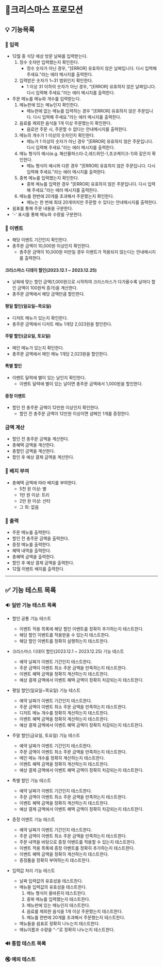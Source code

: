 # 🎄크리스마스 프로모션

## 💡 기능목록

### 📝 입력
- 12월 중 식당 예상 방문 날짜를 입력받는다.
  1. 정수 숫자만 입력했는지 확인한다.
      - 정수 숫자가 아닌 경우, "[ERROR] 유효하지 않은 날짜입니다. 다시 입력해 주세요."라는 에러 메시지를 출력한다.
  2. 입력받은 숫자가 1~31 범위인지 확인한다.
     - 1 이상 31 이하의 숫자가 아닌 경우, "[ERROR] 유효하지 않은 날짜입니다. 다시 입력해 주세요."라는 에러 메시지를 출력한다.
- 주문 메뉴를 메뉴와 개수를 입력받는다.
  1. 메뉴판에 있는 메뉴인지 확인한다.
     - 메뉴판에 없는 메뉴를 입력하는 경우 "[ERROR] 유효하지 않은 주문입니다. 다시 입력해 주세요."라는 에러 메시지를 출력한다.
  2. 음료를 제외한 음식을 1개 이상 주문했는지 확인한다.
     - 음료만 주문 시, 주문할 수 없다는 안내메시지를 출력한다.
  3. 메뉴의 개수가 1 이상의 숫자인지 확인한다.
     -  메뉴가 1 이상의 숫자가 아닌 경우 "[ERROR] 유효하지 않은 주문입니다. 다시 입력해 주세요."라는 에러 메시지를 출력한다.
  4. 메뉴 형식이 예시(e.g. 해산물파스타-2,레드와인-1,초코케이크-1)와 같은지 확인한다.
     - 메뉴 형식이 예시와 다른 경우 "[ERROR] 유효하지 않은 주문입니다. 다시 입력해 주세요."라는 에러 메시지를 출력한다.
  5. 중복 메뉴를 입력했는지 확인한다.
     - 중복 메뉴를 입력한 경우 "[ERROR] 유효하지 않은 주문입니다. 다시 입력해 주세요."라는 에러 메시지를 출력한다.
  6. 메뉴를 한번에 20개를 초과해서 주문했는지 확인한다.
     - 메뉴는 한 번에 최대 20개까지만 주문할 수 있다는 안내메시지를 출력한다.
- 쉼표를 통해 주문 내용을 구분한다.
- '-' 표시를 통해 메뉴와 수량을 구분한다.

### 🎉 이벤트
- 해당 이벤트 기간인지 확인한다.
- 총주문 금액이 10,000원 이상인지 확인한다.
    - 총주문 금액이 10,000원 미만일 경우 이벤트가 적용되지 않는다는 안내메시지를 출력한다.

#### 크리스마스 디데이 할인(2023.12.1 ~ 2023.12.25)
- 날짜에 맞는 할인 금액(1,000원으로 시작하여 크리스마스가 다가올수록 날마다 할인 금액이 100원씩 증가)을 계산한다.
- 총주문 금액에서 해당 금액만큼 할인한다.

#### 평일 할인(일요일~목요일)
- 디저트 메뉴가 있는지 확인한다.
- 총주문 금액에서 디저트 메뉴 1개당 2,023원을 할인한다.

#### 주말 할인(금요일, 토요일)
- 메인 메뉴가 있는지 확인한다.
- 총주문 금액에서 메인 메뉴 1개당 2,023원을 할인한다.

#### 특별 할인
- 이벤트 달력에 별이 있는 날인지 확인한다.
  - 이벤트 달력에 별이 있는 날이면 총주문 금액에서 1,000원을 할인한다.

#### 증정 이벤트
- 할인 전 총주문 금액이 12만원 이상인지 확인한다.
    - 할인 전 총주문 금액이 12만원 이상이면 샴페인 1개를 증정한다.

### 금액 계산
- 할인 전 총주문 금액을 계산한다.
- 총혜택 금액을 계산한다.
- 총할인 금액을 계산한다.
- 할인 후 예상 결제 금액을 계산한다.

### 🏅 배지 부여
- 총혜택 금액에 따라 배지를 부여한다.
  - 5천 원 이상: 별 
  - 1만 원 이상: 트리 
  - 2만 원 이상: 산타
  - 그 외: 없음
### 📃 출력

- 주문 메뉴를 출력한다.
- 할인 전 총주문 금액을 출력한다.
- 증정 메뉴를 출력한다.
- 혜택 내역을 출력한다.
- 총혜택 금액을 출력한다.
- 할인 후 예상 결제 금액을 출력한다.
- 12월 이벤트 배지를 출력한다.
<hr>

## ✅ 기능 테스트 목록

### 🔉 일반 기능 테스트 목록

- 할인 공통 기능 테스트
  - 이벤트 적용 목록에 해당 할인 이벤트를 정확히 추가하는지 테스트한다.
  - 해당 할인 이벤트를 적용받을 수 있는지 테스트한다.
  - 해당 할인 이벤트를 정확히 실행하는지 테스트한다.
- 크리스마스 디데이 할인(2023.12.1 ~ 2023.12.25) 기능 테스트
  - 예약 날짜가 이벤트 기간인지 테스트한다.
  - 주문 금액이 이벤트 최소 주문 금액을 만족하는지 테스트한다.
  - 이벤트 혜택 금액을 정확히 계산하는지 테스트한다.
  - 예상 결제 금액에서 이벤트 혜택 금액이 정확히 차감되는지 테스트한다.
- 평일 할인(일요일~목요일) 기능 테스트
    - 예약 날짜가 이벤트 기간인지 테스트한다.
    - 주문 금액이 이벤트 최소 주문 금액을 만족하는지 테스트한다.
    - 디저트 메뉴 개수를 정확히 계산하는지 테스트한다.
    - 이벤트 혜택 금액을 정확히 계산하는지 테스트한다.
    - 예상 결제 금액에서 이벤트 혜택 금액이 정확히 차감되는지 테스트한다.
- 주말 할인(금요일, 토요일) 기능 테스트
    - 예약 날짜가 이벤트 기간인지 테스트한다.
    - 주문 금액이 이벤트 최소 주문 금액을 만족하는지 테스트한다.
    - 메인 메뉴 개수를 정확히 계산하는지 테스트한다.
    - 이벤트 혜택 금액을 정확히 계산하는지 테스트한다.
    - 예상 결제 금액에서 이벤트 혜택 금액이 정확히 차감되는지 테스트한다.
- 특별 할인 기능 테스트
    - 예약 날짜가 이벤트 기간인지 테스트한다.
    - 주문 금액이 이벤트 최소 주문 금액을 만족하는지 테스트한다.
    - 이벤트 혜택 금액을 정확히 계산하는지 테스트한다.
    - 예상 결제 금액에서 이벤트 혜택 금액이 정확히 차감되는지 테스트한다.
- 증정 이벤트 기능 테스트
    - 예약 날짜가 이벤트 기간인지 테스트한다.
    - 주문 금액이 이벤트 최소 주문 금액을 만족하는지 테스트한다.
    - 주문 내역을 바탕으로 증정 이벤트를 적용할 수 있는지 테스트한다.
    - 이벤트 적용 목록에 증정 이벤트를 정확히 추가하는지 테스트한다.
    - 이벤트 혜택 금액을 정확히 계산하는지 테스트한다.
    - 증정품을 정확히 부여하는지 테스트한다.

- 입력값 처리 기능 테스트
    - 날짜 입력값의 유효성을 테스트한다.
    - 메뉴들 입력값의 유효성을 테스트한다.
      1. 메뉴 형식이 올바른지 테스트한다.
      2. 중복 메뉴를 입력했는지 테스트한다.
      3. 메뉴판에 있는 메뉴인지 테스트한다.
      4. 음료를 제외한 음식을 1개 이상 주문했는지 테스트한다.
      5. 메뉴를 한번에 20개를 초과해서 주문했는지 테스트한다.
    - 메뉴들을 쉼표로 정확히 나누는지 테스트한다.
    - 메뉴이름과 수량을 "-"로 정확히 나누는지 테스트한다.
### 🔊 통합 테스트 목록

### 🔇 예외 테스트
